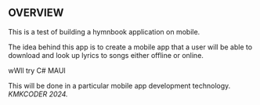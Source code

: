 ## OVERVIEW
This is a test of building a hymnbook application on mobile.

The idea behind this app is to create a mobile app that a user will be able to download and look up lyrics to songs either offline or online.

wWll try C# MAUI


This will be done in a particular mobile app development technology.
<br>
_KMKCODER 2024._
